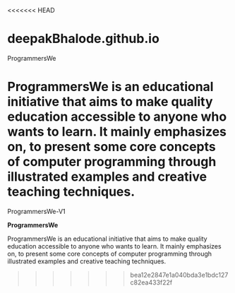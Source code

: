 <<<<<<< HEAD
# deepakBhalode.github.io

ProgrammersWe

ProgrammersWe is an educational initiative that aims to make quality education accessible to anyone who wants to learn. 
It mainly emphasizes on, to present some core concepts of computer programming through illustrated examples and creative teaching techniques.
=======
ProgrammersWe-V1


**ProgrammersWe**

ProgrammersWe is an educational initiative that aims to make quality education accessible to anyone who wants to learn. 
It mainly emphasizes on, to present some core concepts of computer programming through illustrated examples and creative teaching techniques.
>>>>>>> bea12e2847e1a040bda3e1bdc127c82ea433f22f
